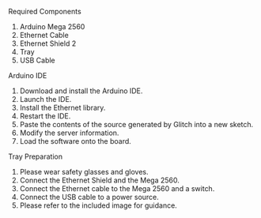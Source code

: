 Required Components
<ol>
<li>Arduino Mega 2560</li>
<li>Ethernet Cable</li>
<li>Ethernet Shield 2</li>
<li>Tray</li>
<li>USB Cable</li>
</ol>

Arduino IDE
<ol>
<li>Download and install the Arduino IDE.</li>
<li>Launch the IDE.</li>
<li>Install the Ethernet library.</li>
<li>Restart the IDE.</li>
<li>Paste the contents of the source generated by Glitch into a
  new sketch.</li>
<li>Modify the server information.</li>
<li>Load the software onto the board.</li>
</ol>

Tray Preparation
<ol>
<li>Please wear safety glasses and gloves.</li>
<li>Connect the Ethernet Shield and the Mega 2560.</li>
<li>Connect the Ethernet cable to the Mega 2560 and a switch.</li>
<li>Connect the USB cable to a power source.</li>
<li>Please refer to the included image for guidance.</li>
</ol>

